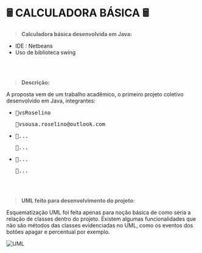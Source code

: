 **<h1> 🖩 CALCULADORA BÁSICA 🖩 </h1>**

>**Calculadora básica desenvolvida em Java:**
  +  IDE : Netbeans
  +  Uso de biblioteca swing

<br>

<br>

>**Descrição:**

A proposta vem de um trabalho acadêmico, o primeiro projeto coletivo desenvolvido em Java, integrantes:
  +  <pre>👤vsRoselino</pre>    <pre>📧vsousa.roselino@outlook.com</pre>
  +  <pre>👤...</pre>    <pre>📧...</pre>
  +  <pre>👤...</pre>    <pre>📧...</pre>

<br>

<br>

>**UML feito para desenvolvimento do projeto:**

Esquematização UML foi feita apenas para noção básica de como seria a relação de classes dentro do projeto. Existem algumas funcionalidades que não são métodos das classes evidenciadas no UML, como os eventos dos botões apagar e percentual por exemplo.

![UML](https://github.com/vsRoselino/CalculatorProject/assets/159912814/9eb189e7-bcf1-4814-b6d1-5ec6c501205b)<h1>
